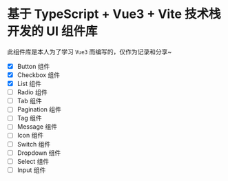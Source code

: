 # 基于 TypeScript + Vue3 + Vite 技术栈开发的 UI 组件库

此组件库是本人为了学习 `Vue3` 而编写的，仅作为记录和分享~

- [X] Button 组件
- [X] Checkbox 组件
- [X] List 组件
- [ ] Radio 组件
- [ ] Tab 组件
- [ ] Pagination 组件
- [ ] Tag 组件
- [ ] Message 组件
- [ ] Icon 组件
- [ ] Switch 组件
- [ ] Dropdown 组件
- [ ] Select 组件
- [ ] Input 组件
